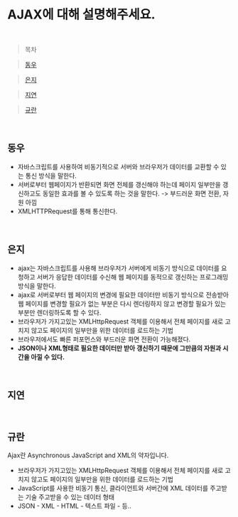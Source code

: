 # AJAX에 대해 설명해주세요.

<br />

> 목차

> [동우](#동우)

> [은지](#은지)

> [지연](#지연)

> [규란](#규란)

<br />

## 동우

- 자바스크립트를 사용하여 비동기적으로 서버와 브라우저가 데이터를 교환할 수 있는 통신 방식을 말한다.
- 서버로부터 웹페이지가 반환되면 화면 전체를 갱신해야 하는데 페이지 일부만을 갱신하고도 동일한 효과를 볼 수 있도록 하는 것을 말한다. -> 부드러운 화면 전환, 자원 아낌
- XMLHTTPRequest를 통해 통신한다.

<br />

## 은지

- ajax는 자바스크립트를 사용해 브라우저가 서버에게 비동기 방식으로 데이터를 요청하고 서버가 응답한 데이터를 수신해 웹 페이지를 동적으로 갱신하는 프로그래밍 방식을 말한다.
- ajax로 서버로부터 웹 페이지의 변경에 필요한 데이터만 비동기 방식으로 전송받아 웹 페이지를 변경할 필요가 없는 부분은 다시 렌더링하지 않고 변경할 필요가 있는 부분만 렌더링하도록 할 수 있다.
- 브라우저가 가지고있는 XMLHttpRequest 객체를 이용해서 전체 페이지를 새로 고치지 않고도 페이지의 일부만을 위한 데이터를 로드하는 기법
- 브라우저에서도 빠른 퍼포먼스와 부드러운 화면 전환이 가능해졌다.
- **JSON이나 XML형태로 필요한 데이터만 받아 갱신하기 때문에 그만큼의 자원과 시간을 아낄 수 있다.**

<br />

## 지연

<br />

## 규란

Ajax란 Asynchronous JavaScript and XML의 약자입니다.

- 브라우저가 가지고있는 XMLHttpRequest 객체를 이용해서 전체 페이지를 새로 고치지 않고도 페이지의 일부만을 위한 데이터를 로드하는 기법
- JavaScript를 사용한 비동기 통신, 클라이언트와 서버간에 XML 데이터를 주고받는 기술
  주고받을 수 있는 데이터 형태
- JSON - XML - HTML - 텍스트 파일 - 등..
